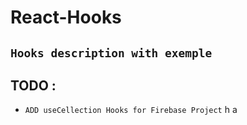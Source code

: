 # React-Hooks
## ``Hooks description with exemple``

## TODO :
* `ADD useCellection Hooks for Firebase Project`
h
a
